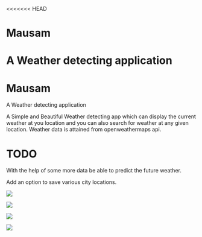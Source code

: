 <<<<<<< HEAD
# Mausam
A Weather detecting application
=======
# Mausam

A Weather detecting application

A  Simple and Beautiful Weather detecting app which can display the current weather at you location and you can also search for weather at any given location. 
Weather data is attained from openweathermaps api.


# TODO
With the help of some more data be able to predict the future weather.

Add an option to save various city locations.



![](MausamSamples/OpenScreen.JPG)


![](MausamSamples/MainScreen1.JPG)


![](MausamSamples/MainScreen3.JPG)


![](MausamSamples/MainScreen4.JPG)




